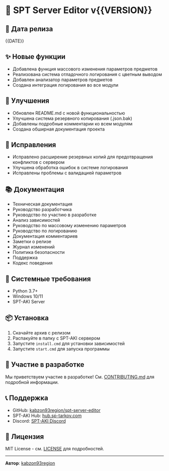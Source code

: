 # 🚀 SPT Server Editor v{{VERSION}}

## 📅 Дата релиза
{{DATE}}

## ✨ Новые функции
- Добавлена функция массового изменения параметров предметов
- Реализована система отладочного логирования с цветным выводом
- Добавлен анализатор параметров предметов
- Создана интеграция логирования во все модули

## 🔧 Улучшения
- Обновлен README.md с новой функциональностью
- Улучшена система резервного копирования (.json.bak)
- Добавлены подробные комментарии ко всем модулям
- Создана обширная документация проекта

## 🐛 Исправления
- Исправлено расширение резервных копий для предотвращения конфликтов с сервером
- Улучшена обработка ошибок в системе логирования
- Исправлены проблемы с валидацией параметров

## 📚 Документация
- Техническая документация
- Руководство разработчика
- Руководство по участию в разработке
- Анализ зависимостей
- Руководство по массовому изменению параметров
- Руководство по логированию
- Документация комментариев
- Заметки о релизе
- Журнал изменений
- Политика безопасности
- Поддержка
- Кодекс поведения

## 🔧 Системные требования
- Python 3.7+
- Windows 10/11
- SPT-AKI Server

## 📦 Установка
1. Скачайте архив с релизом
2. Распакуйте в папку с SPT-AKI сервером
3. Запустите `install.cmd` для установки зависимостей
4. Запустите `start.cmd` для запуска программы

## 🤝 Участие в разработке
Мы приветствуем участие в разработке! См. [CONTRIBUTING.md](CONTRIBUTING.md) для подробной информации.

## 📞 Поддержка
- GitHub: [kabzon93region/spt-server-editor](https://github.com/kabzon93region/spt-server-editor)
- SPT-AKI Hub: [hub.sp-tarkov.com](https://hub.sp-tarkov.com/)
- Discord: [SPT-AKI Discord](https://discord.gg/sp-tarkov)

## 📄 Лицензия
MIT License - см. [LICENSE](LICENSE) для подробностей.

---

**Автор**: [kabzon93region](https://github.com/kabzon93region)
